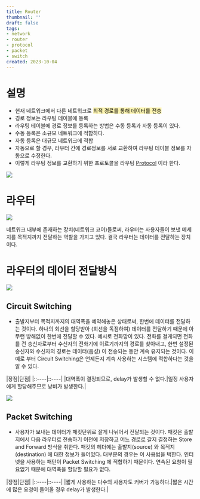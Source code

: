 ```yaml
---
title: Router
thumbnail: ''
draft: false
tags:
- network
- router
- protocol
- packet
- switch
created: 2023-10-04
---
```


# 설명

* 현재 네트워크에서 다른 네트워크로 <mark style='background-color: #fff5b1'> 최적 경로를 통해 데이터를 전송 </mark>
* 경로 정보는 라우팅 테이블에 등록
* 라우팅 테이블에 경로 정보를 등록하는 방법은 수동 등록과 자동 등록이 있다.
* 수동 등록은 소규모 네트워크에 적합하다.
* 자동 등록은 대규모 네트워크에 적합
* 자동으로 할 경우, 라우터 간에 경로정보를 서로 교환하여 라우팅 테이블 정보를 자동으로 수정한다.
* 이렇게 라우팅 정보를 교환하기 위한 프로토콜을 라우팅 [Protocol](Development/Network/Terms/Protocol.md) 이라 한다.

![](Pasted%20image%2020231004134322.png)

# 라우터

![](Pasted%20image%2020231004130119.png)

네트워크 내부에 존재하는 장치(네트워크 코어)들로써, 라우터는 사용자들이 보낸 메세지를 목적지까지 전달하는 역할을 가지고 있다. 결국 라우터는 데이터를 전달하는 장치이다.

# 라우터의 데이터 전달방식

![](Pasted%20image%2020231004130126.png)

## Circuit Switching

* 출발지부터 목적지까지의 대역폭을 예약해놓은 상태로써, 한번에 데이터를 전달하는 것이다. 하나의 회선을 할당받아 (회선을 독점하여) 데이터를 전달하기 때문에 아무런 방해없이 한번에 전달할 수 있다. 예시로 전화망이 있다. 전화를 걸게되면 전화를 건 송신자로부터 수신자의 전화기에 이르기까지의 경로를 찾아내고, 한번 설정된 송신자와 수신자의 경로는 데이터(음성) 이 전송되는 동안 계속 유지되는 것이다. 이 예로 부터 Circuit Switching은 언제든지 계속 사용하는 시스템에 적합하다는 것을 알 수 있다.

|장점|단점|
|::----|::----|
|대역폭이 결정되므로, delay가 발생할 수 없다.|일정 사용자에게 할당해주므로 낭비가 발생한다.|

![](Pasted%20image%2020231004130139.png)

## Packet Switching

* 사용자가 보내는 데이터가 패킷단위로 잘게 나뉘어서 전달되는 것이다. 패킷은 출발지에서 다음 라우터로 전송하기 이전에 저장하고 어느 경로로 갈지 결정하는 Store and Forward 방식을 취한다. 패킷의 헤더에는 출발지(source) 와 목적지(destination) 에 대한 정보가 들어있다. 대부분의 경우는 이 사용법을 택한다. 인터넷을 사용하는 패턴이 Packet Switching 에 적합하기 때문이다. 연속된 요청이 필요없기 때문에 대역폭을 할당할 필요가 없다.

|장점|단점|
|::----|::----|
|짧게 사용하는 다수의 사용자도 커버가 가능하다.|짧은 시간에 많은 요청이 들어올 경우 delay가 발생한다.|
